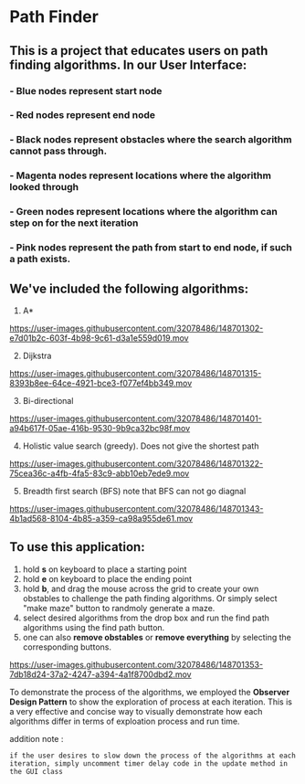 # Path Finder
## This is a project that educates users on path finding algorithms. In our User Interface:
### - Blue nodes represent start node
### - Red nodes represent end node
### - Black nodes represent obstacles where the search algorithm cannot pass through. 
### - Magenta nodes represent locations where the algorithm looked through
### - Green nodes represent locations where the algorithm can step on for the next iteration
### - Pink nodes represent the path from start to end node, if such a path exists.
## We've included the following algorithms: 
1. A* 

https://user-images.githubusercontent.com/32078486/148701302-e7d01b2c-603f-4b98-9c61-d3a1e559d019.mov


2. Dijkstra 

https://user-images.githubusercontent.com/32078486/148701315-8393b8ee-64ce-4921-bce3-f077ef4bb349.mov


3. Bi-directional



https://user-images.githubusercontent.com/32078486/148701401-a94b617f-05ae-416b-9530-9b9ca32bc98f.mov



4. Holistic value search (greedy). Does not give the shortest path 

https://user-images.githubusercontent.com/32078486/148701322-75cea36c-a4fb-4fa5-83c9-abb10eb7ede9.mov

5. Breadth first search (BFS) note that BFS can not go diagnal


https://user-images.githubusercontent.com/32078486/148701343-4b1ad568-8104-4b85-a359-ca98a955de61.mov


## To use this application:
1. hold **s** on keyboard to place a starting point 
2. hold **e** on keyboard to place the ending point 
3. hold **b**, and drag the mouse across the grid to create your own obstables to challenge the path finding algorithms. Or simply select "make maze" button to randmoly generate a maze. 
4. select desired algorithms from the drop box and run the find path algorithms using the find path button.
5. one can also **remove obstables** or **remove everything** by selecting the corresponding buttons.



https://user-images.githubusercontent.com/32078486/148701353-7db18d24-37a2-4247-a394-4a1f8700dbd2.mov



To demonstrate the process of the algorithms, we employed the **Observer Design Pattern** to show the exploration of process at each iteration. This is a very effective and concise way to visually demonstrate how each algorithms differ in terms of exploation process and run time. 

addition note :

    if the user desires to slow down the process of the algorithms at each iteration, simply uncomment timer delay code in the update method in the GUI class

    

